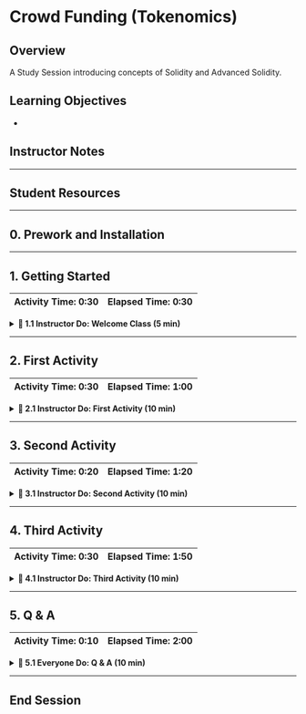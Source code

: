 # Crowd Funding (Tokenomics)

## Overview
A Study Session introducing concepts of Solidity and Advanced Solidity.

## Learning Objectives

* 

## Instructor Notes

- - -

## Student Resources

- - -

## 0. Prework  and Installation

- - -

## 1. Getting Started

| Activity Time:       0:30 |  Elapsed Time:      0:30  |
|---------------------------|---------------------------|

<details>
  <summary><strong> 📣 1.1 Instructor Do: Welcome Class (5 min)</strong></summary>

  * Introduction to Block Chain
</details>

- - -

## 2. First Activity

| Activity Time:       0:30 |  Elapsed Time:      1:00  |
|---------------------------|---------------------------|

<details>
  <summary><strong> 📣 2.1 Instructor Do: First Activity (10 min)</strong></summary>
</details>

- - -

## 3. Second Activity

| Activity Time:       0:20 |  Elapsed Time:      1:20  |
|---------------------------|---------------------------|

<details>
  <summary><strong> 📣 3.1 Instructor Do: Second Activity (10 min)</strong></summary>
</details>

- - -

## 4. Third Activity

| Activity Time:       0:30 |  Elapsed Time:      1:50  |
|---------------------------|---------------------------|

<details>
  <summary><strong> 📣 4.1 Instructor Do: Third Activity (10 min)</strong></summary>
</details>

- - -

## 5. Q & A

| Activity Time:       0:10 |  Elapsed Time:      2:00  |
|---------------------------|---------------------------|

<details>
  <summary><strong>📣 5.1 Everyone Do: Q & A (10 min)</strong></summary>
</details>

- - -

## End Session